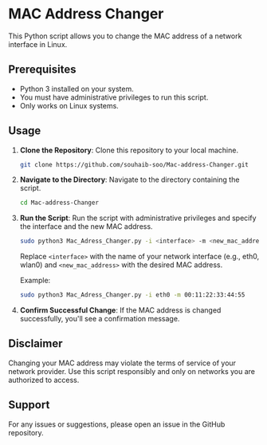 # MAC Address Changer

This Python script allows you to change the MAC address of a network interface in Linux.

## Prerequisites

- Python 3 installed on your system.
- You must have administrative privileges to run this script.
- Only works on Linux systems.

## Usage

1. **Clone the Repository**: Clone this repository to your local machine.

    ```bash
    git clone https://github.com/souhaib-soo/Mac-address-Changer.git
    ```

2. **Navigate to the Directory**: Navigate to the directory containing the script.

    ```bash
    cd Mac-address-Changer
    ```

3. **Run the Script**: Run the script with administrative privileges and specify the interface and the new MAC address.

    ```bash
    sudo python3 Mac_Adress_Changer.py -i <interface> -m <new_mac_address>
    ```

    Replace `<interface>` with the name of your network interface (e.g., eth0, wlan0) and `<new_mac_address>` with the desired MAC address.

    Example:

    ```bash
    sudo python3 Mac_Adress_Changer.py -i eth0 -m 00:11:22:33:44:55
    ```

4. **Confirm Successful Change**: If the MAC address is changed successfully, you'll see a confirmation message.

## Disclaimer

Changing your MAC address may violate the terms of service of your network provider. Use this script responsibly and only on networks you are authorized to access.

## Support

For any issues or suggestions, please open an issue in the GitHub repository.
